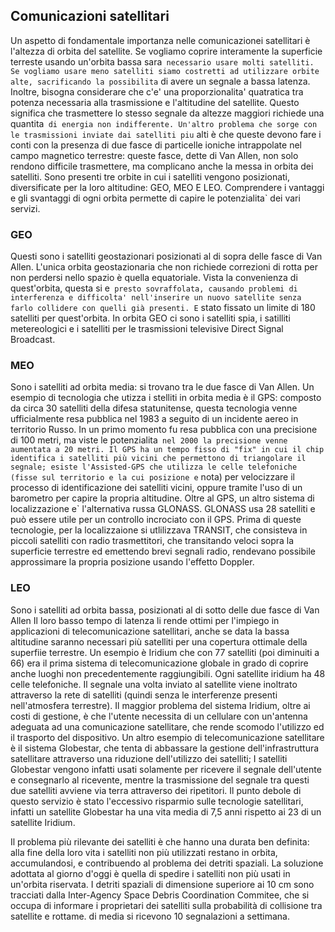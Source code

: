 ## Comunicazioni satellitari

Un aspetto di fondamentale importanza nelle comunicazionei satellitari è l'altezza di orbita del satellite. 
Se vogliamo coprire interamente la superficie terreste usando un'orbita bassa sara` necessario usare molti satelliti.
Se vogliamo usare meno satelliti siamo costretti ad utilizzare orbite alte, sacrificando la possibilita` di avere un segnale a bassa latenza.
Inoltre, bisogna considerare che c'e' una proporzionalita' quatratica tra potenza necessaria alla trasmissione e l'altitudine del satellite. Questo significa che trasmettere lo stesso segnale da altezze maggiori richiede una quantita` di energia non indifferente.
Un'altro problema che sorge con le trasmissioni inviate dai satelliti piu` alti è che queste devono fare i conti con la presenza di due fasce di particelle ioniche intrappolate nel campo magnetico terrestre: queste fasce, dette di Van Allen, non solo rendono difficile trasmettere, ma complicano anche la messa in orbita dei satelliti.
Sono presenti tre orbite in cui i satelliti vengono posizionati, diversificate per la loro altitudine: GEO, MEO E LEO.
Comprendere i vantaggi e gli svantaggi di ogni orbita permette di capire le potenzialita` dei vari servizi.

### GEO


Questi sono i satelliti geostazionari posizionati al di sopra delle fasce di Van Allen.
L'unica orbita geostazionaria che non richiede correzioni di rotta per non perdersi nello spazio è quella equatoriale. Vista la convenienza di quest'orbita, questa si e` presto sovraffolata, causando problemi di interferenza e difficolta' nell'inserire un nuovo satellite senza farlo collidere con quelli già presenti.
E` stato fissato un limite di 180 satelliti per quest'orbita.
In orbita GEO ci sono i satelliti spia, i satilliti metereologici e i satelliti per le trasmissioni televisive Direct Signal Broadcast.

### MEO

Sono i satelliti ad orbita media: si trovano tra le due fasce di Van Allen.
Un esempio di tecnologia che utizza i stelliti in orbita media è il GPS: composto da circa 30 satelliti della difesa statunitense, questa tecnologia venne ufficialmente resa pubblica nel 1983 a seguito di un incidente aereo in territorio Russo. In un primo momento fu resa pubblica con una precisione di 100 metri, ma viste le potenzialita` nel 2000 la precisione venne aumentata a 20 metri.
Il GPS ha un tempo fisso di "fix" in cui il chip identifica i satelliti più vicini che permettono di triangolare il segnale; esiste l'Assisted-GPS che utilizza le celle telefoniche (fisse sul territorio e la cui posizione e` nota) per velocizzare il processo di identificazione dei satelliti vicini, oppure tramite l'uso di un barometro per capire la propria altitudine.
Oltre al GPS, un altro sistema di localizzazione e` l'alternativa russa GLONASS. GLONASS usa 28 satelliti e può essere utile per un controllo incrociato con il GPS.
Prima di queste tecnologie, per la localizzaione si utlilizzava TRANSIT, che consisteva in piccoli satelliti con radio trasmettitori, che transitando veloci sopra la superficie terrestre ed emettendo brevi segnali radio, rendevano possibile approssimare la propria posizione usando l'effetto Doppler.


### LEO


Sono i satelliti ad orbita bassa, posizionati al di sotto delle due fasce di Van Allen
Il loro basso tempo di latenza li rende ottimi per l'impiego in applicazioni di telecomunicazione satellitari, anche se data la bassa altitudine saranno necessari più satelliti per una copertura ottimale della superfiie terrestre.
Un esempio è Iridium che con 77 satelliti (poi diminuiti a 66) era il prima sistema di telecomunicazione globale in grado di coprire anche luoghi non precedentemente raggiungibili. Ogni satellite iridium ha 48 celle telefoniche. Il segnale una volta inviato al satellite viene inoltrato attraverso la rete di satelliti (quindi senza le interferenze presenti nell'atmosfera terrestre). Il maggior problema del sistema Iridium, oltre ai costi di gestione, è che l'utente necessita di un cellulare con un'antenna adeguata ad una comunicazione satellitare, che rende scomodo l'utilizzo ed il trasporto del dispositivo. 
Un altro esempio di telecomunicazione satellitare è il sistema Globestar, che tenta di abbassare la gestione dell'infrastruttura satellitare attraverso una riduzione dell'utilizzo dei satelliti; I satelliti Globestar vengono infatti usati solamente per ricevere il segnale dell'utente e consegnarlo al ricevente, mentre la trasmissione del segnale tra questi due satelliti avviene via terra attraverso dei ripetitori. Il punto debole di questo servizio è stato l'eccessivo risparmio sulle tecnologie satellitari, infatti un satellite Globestar ha una vita media di 7,5 anni rispetto ai 23 di un satellite Iridium.

Il problema più rilevante dei satelliti è che hanno una durata ben definita: alla fine della loro vita i satelliti non più utilizzati restano in orbita, accumulandosi, e contribuendo al problema dei detriti spaziali. La soluzione adottata al giorno d'oggi è quella di spedire i satelliti non più usati in un'orbita riservata.
I detriti spaziali di dimensione superiore ai 10 cm sono tracciati dalla Inter-Agency Space Debris Coordination Commitee, che si occupa di informare i proprietari dei satelliti sulla probabilità di collisione tra satellite e rottame. di media si ricevono 10 segnalazioni a settimana.
